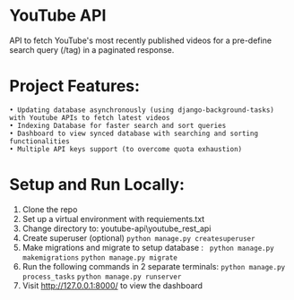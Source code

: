 # YouTube API 
API to fetch YouTube's most recently published videos for a pre-define search query (/tag) in a paginated response.

# Project Features:
    • Updating database asynchronously (using django-background-tasks) with Youtube APIs to fetch latest videos
    • Indexing Database for faster search and sort queries
    • Dashboard to view synced database with searching and sorting functionalities
    • Multiple API keys support (to overcome quota exhaustion)

# Setup and Run Locally:
1. Clone the repo
2. Set up a virtual environment with requiements.txt
3. Change directory to:  youtube-api\youtube_rest_api
4. Create superuser (optional) 
    `python manage.py createsuperuser `
5. Make migrations and migrate to setup database :
    ` python manage.py makemigrations` 
    `python manage.py migrate `
6. Run the following commands in 2 separate terminals:
    ` python manage.py process_tasks `
    ` python manage.py runserver `
7. Visit http://127.0.0.1:8000/ to view the dashboard
